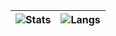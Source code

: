 | ![Stats](https://github-readme-stats-sigma-five.vercel.app/api?username=root309&show_icons=true&bg_color=00000000&text_color=C0CAF5&hide_border=true&count_private=true&include_all_commits=true&theme=dracula)                    | ![Langs](https://github-readme-stats.vercel.app/api/top-langs/?username=root309&langs_count=8&theme=dracula&layout=compact&bg_color=00000000&hide_border=true&text_color=C0CAF5&hide=dockerfile,makefile,shell,Lua,LLVM,HTML,CSS,ShaderLab,PowerShell,Vue)           |
| ----------------------------------------------------------------------------------------------------------------------------------------------------------------------- | ------------------------------------------------------------------------------------------------------------------------------------------------------------------------ |
